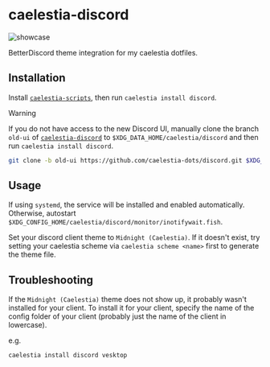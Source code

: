 # caelestia-discord

![showcase](https://github.com/caelestia-dots/readme/blob/main/discord/showcase.gif)

BetterDiscord theme integration for my caelestia dotfiles.

## Installation

Install [`caelestia-scripts`](https://github.com/caelestia-dots/scripts.git),
then run `caelestia install discord`.

> [!WARNING]
> If you do not have access to the new Discord UI, manually clone the branch `old-ui`
> of [`caelestia-discord`](https://github.com/caelestia-dots/discord.git) to
> `$XDG_DATA_HOME/caelestia/discord` and then run `caelestia install discord`.
>
> ```sh
> git clone -b old-ui https://github.com/caelestia-dots/discord.git $XDG_DATA_HOME/caelestia/discord
> ```

## Usage

If using `systemd`, the service will be installed and enabled automatically.
Otherwise, autostart `$XDG_CONFIG_HOME/caelestia/discord/monitor/inotifywait.fish`.

Set your discord client theme to `Midnight (Caelestia)`. If it doesn't exist, try setting your
caelestia scheme via `caelestia scheme <name>` first to generate the theme file.

## Troubleshooting

If the `Midnight (Caelestia)` theme does not show up, it probably wasn't installed for your client.
To install it for your client, specify the name of the config folder of your client (probably
just the name of the client in lowercase).

e.g.

```
caelestia install discord vesktop
```
